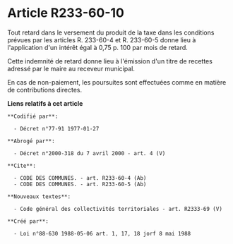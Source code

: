 # Article R233-60-10

Tout retard dans le versement du produit de la taxe dans les conditions prévues par les articles R. 233-60-4 et R. 233-60-5
donne lieu à l'application d'un intérêt égal à 0,75 p. 100 par mois de retard.

Cette indemnité de retard donne lieu à l'émission d'un titre de recettes adressé par le maire au receveur municipal.

En cas de non-paiement, les poursuites sont effectuées comme en matière de contributions directes.

**Liens relatifs à cet article**

	**Codifié par**:

	  - Décret n°77-91 1977-01-27

	**Abrogé par**:

	  - Décret n°2000-318 du 7 avril 2000 - art. 4 (V)

	**Cite**:

	  - CODE DES COMMUNES. - art. R233-60-4 (Ab)
	  - CODE DES COMMUNES. - art. R233-60-5 (Ab)

	**Nouveaux textes**:

	  - Code général des collectivités territoriales - art. R2333-69 (V)

	**Créé par**:

	  - Loi n°88-630 1988-05-06 art. 1, 17, 18 jorf 8 mai 1988
